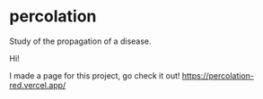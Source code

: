 # percolation

Study of the propagation of a disease.

Hi!

I made a page for this project, go check it out! https://percolation-red.vercel.app/
